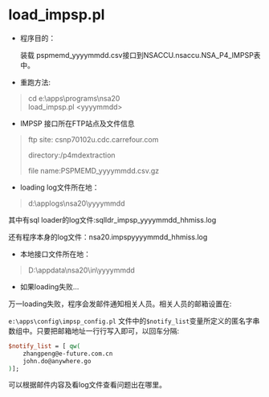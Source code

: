 # load_impsp.pl
- 程序目的：

  装载 pspmemd_yyyymmdd.csv接口到NSACCU.nsaccu.NSA_P4_IMPSP表中。

- 重跑方法:

> cd e:\apps\programs\nsa20\
> load_impsp.pl \<yyyymmdd\>

- IMPSP 接口所在FTP站点及文件信息

>ftp site: csnp70102u.cdc.carrefour.com
>
>directory:/p4mdextraction
>
>file name:PSPMEMD_yyyymmdd.csv.gz

- loading log文件所在地：

>  d:\applogs\nsa20\yyyymmdd

  其中有sql loader的log文件:sqlldr_impsp_yyyymmdd_hhmiss.log

  还有程序本身的log文件：nsa20.impspyyyymmdd_hhmiss.log

- 本地接口文件所在地：

> D:\appdata\nsa20\in\yyyymmdd

- 如果loading失败...

 万一loading失败，程序会发邮件通知相关人员。相关人员的邮箱设置在:

 ```e:\apps\config\impsp_config.pl``` 文件中的```$notify_list```变量所定义的匿名字串数组中。只要把邮箱地址一行行写入即可，以回车分隔:
```perl
$notify_list = [ qw(
    zhangpeng@e-future.com.cn
    john.do@anywhere.go
)];
```

  可以根据邮件内容及看log文件查看问题出在哪里。
  



